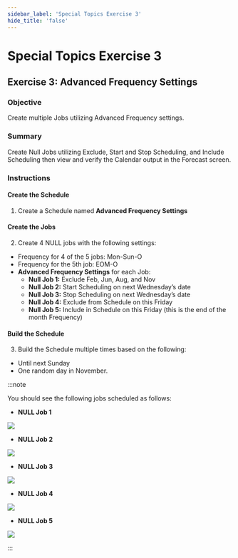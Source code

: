 ```yaml
---
sidebar_label: 'Special Topics Exercise 3'
hide_title: 'false'
---
```


<head>
  <meta name="robots" content="noindex, nofollow" />
</head>

# Special Topics Exercise 3
 
## Exercise 3: Advanced Frequency Settings
 
### Objective

Create multiple Jobs utilizing Advanced Frequency settings. 

### Summary
 
Create Null Jobs utilizing Exclude, Start and Stop Scheduling, and Include Scheduling then view and verify the Calendar output in the Forecast screen.

### Instructions
 
#### Create the Schedule

1. Create a Schedule named **Advanced Frequency Settings** 

#### Create the Jobs

2. Create 4 NULL jobs with the following settings:
  * Frequency for 4 of the 5 jobs: Mon-Sun-O
  * Frequency for the 5th job: EOM-O
  * **Advanced Frequency Settings** for each Job:
    * **Null Job 1:** Exclude Feb, Jun, Aug, and Nov
    * **Null Job 2:** Start Scheduling on next Wednesday’s date
    * **Null Job 3:** Stop Scheduling on next Wednesday’s date
    * **Null Job 4:** Exclude from Schedule on this Friday
    * **Null Job 5:** Include in Schedule on this Friday (this is the end of the month Frequency)

#### Build the Schedule

3. Build the Schedule multiple times based on the following:
  * Until next Sunday
  * One random day in November.

:::note

You should see the following jobs scheduled as follows: 

* **NULL Job 1**

![](../static/imgadvanced/STEx3Solution1.png)

* **NULL Job 2**

![](../static/imgadvanced/STEx3Solution2.png)

* **NULL Job 3**

![](../static/imgadvanced/STEx3Solution3.png)

* **NULL Job 4**

![](../static/imgadvanced/STEx3Solution4.png)

* **NULL Job 5**

![](../static/imgadvanced/STEx3Solution5.png)

:::